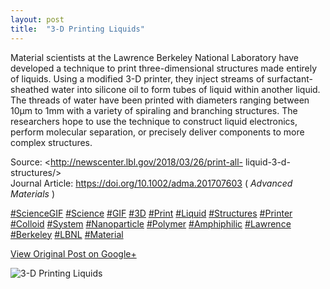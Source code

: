 ```yaml
---
layout: post
title:  "3-D Printing Liquids"
---
```


Material scientists at the Lawrence Berkeley National Laboratory have
developed a technique to print three-dimensional structures made entirely of
liquids. Using a modified 3-D printer, they inject streams of surfactant-
sheathed water into silicone oil to form tubes of liquid within another
liquid. The threads of water have been printed with diameters ranging between
10µm to 1mm with a variety of spiraling and branching structures. The
researchers hope to use the technique to construct liquid electronics, perform
molecular separation, or precisely deliver components to more complex
structures.  
  
Source: <http://newscenter.lbl.gov/2018/03/26/print-all-
liquid-3-d-structures/>  
Journal Article: <https://doi.org/10.1002/adma.201707603> ( _Advanced
Materials_ )  
  
[#ScienceGIF](https://plus.google.com/s/%23ScienceGIF/posts)
[#Science](https://plus.google.com/s/%23Science/posts)
[#GIF](https://plus.google.com/s/%23GIF/posts)
[#3D](https://plus.google.com/s/%233D/posts)
[#Print](https://plus.google.com/s/%23Print/posts)
[#Liquid](https://plus.google.com/s/%23Liquid/posts)
[#Structures](https://plus.google.com/s/%23Structures/posts)
[#Printer](https://plus.google.com/s/%23Printer/posts)
[#Colloid](https://plus.google.com/s/%23Colloid/posts)
[#System](https://plus.google.com/s/%23System/posts)
[#Nanoparticle](https://plus.google.com/s/%23Nanoparticle/posts)
[#Polymer](https://plus.google.com/s/%23Polymer/posts)
[#Amphiphilic](https://plus.google.com/s/%23Amphiphilic/posts)
[#Lawrence](https://plus.google.com/s/%23Lawrence/posts)
[#Berkeley](https://plus.google.com/s/%23Berkeley/posts)
[#LBNL](https://plus.google.com/s/%23LBNL/posts)
[#Material](https://plus.google.com/s/%23Material/posts)

[View Original Post on Google+](https://plus.google.com/+ColinSullender/posts/EDznXSSAcrP)

![3-D Printing Liquids](/assets/img/2018-04-14-3D-Printing-Liquids.gif)
